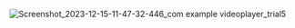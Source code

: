 ![Screenshot_2023-12-15-11-47-32-446_com example videoplayer_trial5](https://github.com/JiM35/Video-Player-trial-5/assets/48186310/bcdca14f-4e04-4bcd-b6ab-f8c7d1c5e211)

